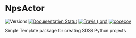 # NpsActor

![Versions](https://img.shields.io/badge/python->3.7-blue)
[![Documentation Status](https://readthedocs.org/projects/sdss-NpsActor/badge/?version=latest)](https://sdss-NpsActor.readthedocs.io/en/latest/?badge=latest)
[![Travis (.org)](https://img.shields.io/travis/sdss/NpsActor)](https://travis-ci.org/sdss/NpsActor)
[![codecov](https://codecov.io/gh/sdss/NpsActor/branch/main/graph/badge.svg)](https://codecov.io/gh/sdss/NpsActor)

Simple Template package for creating SDSS Python projects
